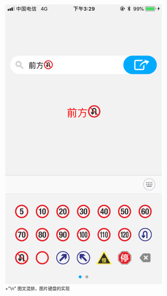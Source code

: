  ![Alt 图文混排，图片键盘的实现](https://github.com/mafuyuan/ImageTextDemo/blob/master/Screenshots/1.PNG)+"\n" 图文混排，图片键盘的实现


